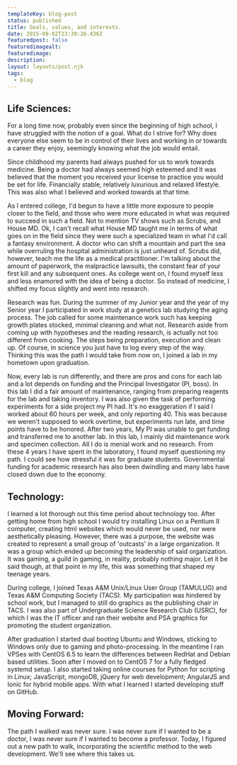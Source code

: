 ```yaml
---
templateKey: blog-post
status: published
title: Goals, values, and interests.
date: 2015-08-02T23:39:26.436Z
featuredpost: false
featuredimagealt:
featuredimage:
description:
layout: layouts/post.njk
tags:
  - blog
---
```


## Life Sciences:

For a long time now, probably even since the beginning of high school, I have struggled with the notion of a goal. What do I strive for? Why does everyone else seem to be in control of their lives and working in or towards a career they enjoy, seemingly knowing what the job would entail.

Since childhood my parents had always pushed for us to work towards medicine. Being a doctor had always seemed high esteemed and it was believed that the moment you received your license to practice you would be set for life. Financially stable, relatively luxurious and relaxed lifestyle. This was also what I believed and worked towards at that time.

As I entered college, I'd begun to have a little more exposure to people closer to the field, and those who were more educated in what was required to succeed in such a field. Not to mention TV shows such as Scrubs, and House MD. Ok, I can't recall what House MD taught me in terms of what goes on in the field since they were such a specialized team in what I'd call a fantasy environment. A doctor who can shift a mountain and part the sea while overruling the hospital administration is just unheard of. Scrubs did, however, teach me the life as a medical practitioner. I'm talking about the amount of paperwork, the malpractice lawsuits, the constant fear of your first kill and any subsequent ones. As college went on, I found myself less and less enamored with the idea of being a doctor. So instead of medicine, I shifted my focus slightly and went into research.

Research was fun. During the summer of my Junior year and the year of my Senior year I participated in work study at a genetics lab studying the aging process. The job called for some maintenance work such has keeping growth plates stocked, minimal cleaning and what not. Research aside from coming up with hypotheses and the reading research, is actually not too different from cooking. The steps being preparation, execution and clean up. Of course, in science you just have to log every step of the way. Thinking this was the path I would take from now on, I joined a lab in my hometown upon graduation.

Now, every lab is run differently, and there are pros and cons for each lab and a lot depends on funding and the Principal Investigator (PI, boss). In this lab I did a fair amount of maintenance, ranging from preparing reagents for the lab and taking inventory. I was also given the task of performing experiments for a side project my PI had. It's no exaggeration if I said I worked about 60 hours per week, and only reporting 40. This was because we weren't supposed to work overtime, but experiments run late, and time points have to be honored. After two years, My PI was unable to get funding and transferred me to another lab. In this lab, I mainly did maintenance work and specimen collection. All I do is menial work and no research. From these 4 years I have spent in the laboratory, I found myself questioning my path. I could see how stressful it was for graduate students. Governmental funding for academic research has also been dwindling and many labs have closed down due to the economy.

## Technology:

I learned a lot thorough out this time period about technology too. After getting home from high school I would try installing Linux on a Pentium II computer, creating html websites which would never be used, nor were aesthetically pleasing. However, there was a purpose, the website was created to represent a small group of 'outcasts' in a large organization. It was a group which ended up becoming the leadership of said organization. It was gaming, a guild in gaming, in reality, probably nothing major. Let it be said though, at that point in my life, this was something that shaped my teenage years.

During college, I joined Texas A&M Unix/Linux User Group (TAMULUG) and Texas A&M Computing Society (TACS). My participation was hindered by school work, but I managed to still do graphics as the publishing chair in TACS. I was also part of Undergraduate Science Research Club (USRC), for which I was the IT officer and ran their website and PSA graphics for promoting the student organization.

After graduation I started dual booting Ubuntu and Windows, sticking to Windows only due to gaming and photo-processing. In the meantime I ran VPSes with CentOS 6.5 to learn the differences between RedHat and Debian based utilities. Soon after I moved on to CentOS 7 for a fully fledged systemd setup. I also started taking online courses for Python for scripting in Linux; JavaScript, mongoDB, jQuery for web development; AngularJS and Ionic for hybrid mobile apps. With what I learned I started developing stuff on GitHub.

## Moving Forward:

The path I walked was never sure. I was never sure if I wanted to be a doctor, I was never sure if I wanted to become a professor. Today, I figured out a new path to walk, incorporating the scientific method to the web development. We'll see where this takes us.
